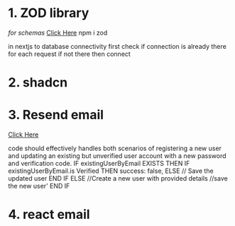 # 1. ZOD library 
*for schemas*
[Click Here](https://zod.dev/)
npm i zod


in nextjs to database connectivity first check if connection is already there for each request if not there then connect

# 2. shadcn

# 3. Resend email

[Click Here](https://resend.com/)

code should effectively handles both scenarios of registering a new user and
updating an existing but unverified user account with a new password and verification code.
    IF existingUserByEmail EXISTS THEN
        IF existingUserByEmail.is Verified THEN
            success: false,
        ELSE
          // Save the updated user
        END IF
    ELSE
        //Create a new user with provided details
        //save the new user'
    END IF

# 4. react email

